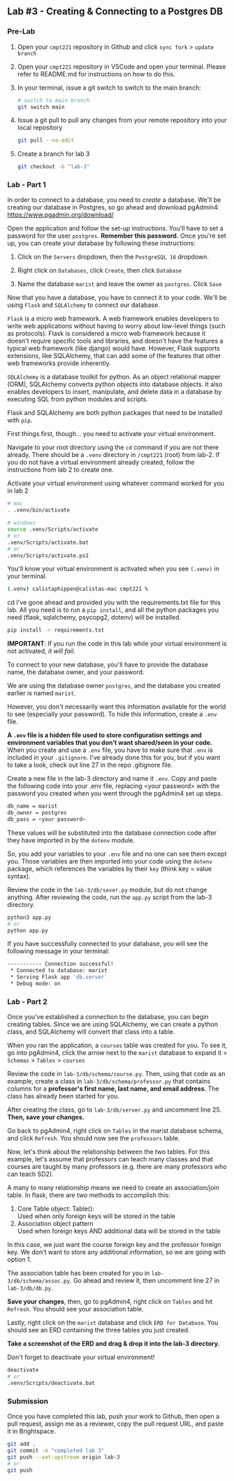 ## Lab #3 - Creating & Connecting to a Postgres DB
### Pre-Lab
1. Open your `cmpt221` repository in Github and click `sync fork` > `update branch`

2. Open your `cmpt221` repository in VSCode and open your terminal. Please refer to README.md for instructions on how to do this. 
3. In your terminal, issue a git switch to switch to the main branch:
    ```bash
    # switch to main branch
    git switch main
    ```
4. Issue a git pull to pull any changes from your remote repository into your local repository
    ```bash
    git pull --no-edit
    ```
5. Create a branch for lab 3
    ```bash
    git checkout -b "lab-3" 
    ```

### Lab - Part 1
In order to connect to a database, you need to _create_ a database. We'll be creating our database in Postgres, so go ahead and download pgAdmin4: https://www.pgadmin.org/download/

Open the application and follow the set-up instructions. You'll have to set a password for the user `postgres`. **Remember this password.** Once you're set up, you can create your database by following these instructions:

1. Click on the `Servers` dropdown, then the `PostgreSQL 16` dropdown.

2. Right click on `Databases`, click `Create`, then click `Database`

3. Name the database `marist` and leave the owner as `postgres`. Click `Save`

Now that you have a database, you have to connect it to your code. We'll be using `Flask` and `SQLAlchemy` to connect our database. 

`Flask` is a micro web framework. A web framework enables developers to write web applications without having to worry about low-level things (such as protocols). Flask is considered a micro web framework because it doesn't require specific tools and libraries, and doesn't have the features a typical web framework (like django) would have. However, Flask supports extensions, like SQLAlchemy, that can add some of the features that other web frameworks provide inherently.

`SQLAlchemy` is a database toolkit for python. As an object relational mapper (ORM), SQLAlchemy converts python objects into database objects. It also enables developers to insert, manipulate, and delete data in a database by executing SQL from python modules and scripts.

Flask and SQLAlchemy are both python packages that need to be installed with `pip`.

First things first, though... you need to activate your virtual environment.

Navigate to your root directory using the `cd` command if you are not there already. There should be a `.venv` directory in `/cmpt221` (root) from lab-2. If you do not have a virtual environment already created, follow the instructions from lab 2 to create one.

Activate your virtual environment using whatever command worked for you in lab 2 
```bash
# mac
. .venv/bin/activate

# windows
source .venv/Scripts/activate
# or 
.venv/Scripts/activate.bat
# or 
.venv/Scripts/activate.ps1
```

You'll know your virtual environment is activated when you see `(.venv)` in your terminal.
```bash
(.venv) calistaphippen@calistas-mac cmpt221 %
```
cd
I've gone ahead and provided you with the requirements.txt file for this lab. All you need is to run a `pip install`, and all the python packages you need (flask, sqlalchemy, psycopg2, dotenv) will be installed.

```bash
pip install -r requirements.txt
```

**IMPORTANT**: If you run the code in this lab while your virtual environment is not activated, _it will fail_.

To connect to your new database, you'll have to provide the database name, the database owner, and your password. 

We are using the database owner `postgres`, and the database you created earlier is named `marist`.

However, you don't necessarily want this information available for the world to see (especially your password). To hide this information, create a `.env` file.

**A `.env` file is a hidden file used to store configuration settings and environment variables that you don’t want shared/seen in your code.** When you create and use a `.env` file, you have to make sure that `.env` is included in your `.gitignore`. I've already done this for you, but if you want to take a look, check out line 27 in the repo .gitignore file.

Create a new file in the lab-3 directory and name it `.env`. Copy and paste the following code into your .env file, replacing \<your password> with the password you created when you went through the pgAdmin4 set up steps.

```bash
db_name = marist
db_owner = postgres
db_pass = <your password>
```
These values will be substituted into the database connection code after they have imported in by the `dotenv` module.

So, you add your variables to your `.env` file and no one can see them except you. Those variables are then imported into your code using the `dotenv` package, which references the variables by their `key` (think key = value syntax).

Review the code in the `lab-3/db/sever.py` module, but do not change anything. After reviewing the code, run the `app.py` script from the lab-3 directory.  

```bash
python3 app.py
# or
python app.py
```

If you have successfully connected to your database, you will see the following message in your terminal:
```bash
----------- Connection successful!
 * Connected to database: marist
 * Serving Flask app 'db.server'
 * Debug mode: on
``` 

### Lab - Part 2
Once you've established a connection to the database, you can begin creating tables. Since we are using SQLAlchemy, we can create a python class, and SQLAlchemy will convert that class into a table. 

When you ran the application, a `courses` table was created for you. To see it, go into pgAdmin4, click the arrow next to the `marist` database to expand it > `Schemas` > `Tables` > `courses`

Review the code in `lab-3/db/schema/course.py`. Then, using that code as an example, create a class in `lab-3/db/schema/professor.py` that contains columns for a **professor's first name, last name, and email address**. The class has already been started for you.

After creating the class, go to `lab-3/db/server.py` and uncomment line 25. **Then, save your changes.**

Go back to pgAdmin4, right click on `Tables` in the marist database schema, and click `Refresh`. You should now see the `professors` table.

Now, let's think about the relationship between the two tables. For this example, let's assume that professors can teach many classes and that courses are taught by many professors (e.g. there are many professors who can teach SD2).

A many to many relationship means we need to create an association/join table. In flask, there are two methods to accomplish this:
1. Core Table object: Table():  
    Used when only foreign keys will be stored in the table  
2. Association object pattern  
    Used when foreign keys AND additional data will be stored in the table

In this case, we just want the course foreign key and the professor foreign key. We don't want to store any additional information, so we are going with option 1.

The association table has been created for you in `lab-3/db/schema/assoc.py`. Go ahead and review it, then uncomment line 27 in `lab-3/db/db.py`. 

**Save your changes**, then, go to pgAdmin4, right click on `Tables` and hit `Refresh`. You should see your association table.

Lastly, right click on the `marist` database and click `ERD for Database`. You should see an ERD containing the three tables you just created.

**Take a screenshot of the ERD and drag & drop it into the lab-3 directory.**

Don't forget to deactivate your virtual environment!
```bash
deactivate
# or
.venv/Scripts/deactivate.bat
```

### Submission
Once you have completed this lab, push your work to Github, then open a pull request, assign me as a reviewer, copy the pull request URL, and paste it in Brightspace.

```bash
git add .
git commit -m "completed lab 3"
git push --set-upstream origin lab-3
# or
git push
```